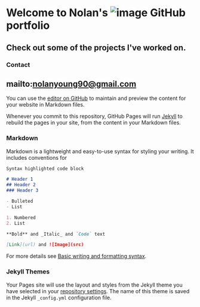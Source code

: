 # Welcome to Nolan's ![image](https://user-images.githubusercontent.com/58205694/180587839-727b57f7-6814-4e42-ac54-c5d469371cb1.png) GitHub portfolio

## Check out some of the projects I've worked on.

### Contact
## mailto:nolanyoung90@gmail.com


















You can use the [editor on GitHub](https://github.com/nolanyoung90/Resume-Portfolio/edit/gh-pages/index.md) to maintain and preview the content for your website in Markdown files.

Whenever you commit to this repository, GitHub Pages will run [Jekyll](https://jekyllrb.com/) to rebuild the pages in your site, from the content in your Markdown files.

### Markdown

Markdown is a lightweight and easy-to-use syntax for styling your writing. It includes conventions for

```markdown
Syntax highlighted code block

# Header 1
## Header 2
### Header 3

- Bulleted
- List

1. Numbered
2. List

**Bold** and _Italic_ and `Code` text

[Link](url) and ![Image](src)
```

For more details see [Basic writing and formatting syntax](https://docs.github.com/en/github/writing-on-github/getting-started-with-writing-and-formatting-on-github/basic-writing-and-formatting-syntax).

### Jekyll Themes

Your Pages site will use the layout and styles from the Jekyll theme you have selected in your [repository settings](https://github.com/nolanyoung90/Resume-Portfolio/settings/pages). The name of this theme is saved in the Jekyll `_config.yml` configuration file.


